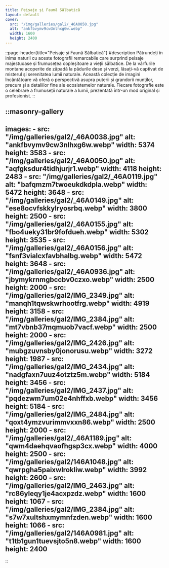 ```yaml
---
title: Peisaje și Faună Sălbatică
layout: default
cover: 
  src: "/img/galleries/gal2/_46A0050.jpg"
  alt: "ankfbvymv9cw3nlhxg6w.webp"
  width: 1600
  height: 2400
---
```


::page-header{title="Peisaje și Faună Sălbatică"}
#description
Pătrundeți în inima naturii cu aceste fotografii remarcabile care surprind peisaje majestuoase și frumusețea copleșitoare a vieții sălbatice. De la vârfurile montane acoperite de zăpadă la pădurile dese și verzi, lăsați-vă captivat de misterul și serenitatea lumii naturale. Această colecție de imagini încântătoare vă oferă o perspectivă asupra puterii și grandorii munților, precum și a detaliilor fine ale ecosistemelor naturale. Fiecare fotografie este o celebrare a frumuseții naturale a lumii, prezentată într-un mod original și profesionist.
::

::masonry-gallery
---
  images:
    - src: "/img/galleries/gal2/_46A0038.jpg"
      alt: "ankfbvymv9cw3nlhxg6w.webp"
      width: 5374
      height: 3583
    - src: "/img/galleries/gal2/_46A0050.jpg"
      alt: "aqfgksdur4tidhjurjr1.webp"
      width: 4118
      height: 2483
    - src: "/img/galleries/gal2/_46A0119.jpg"
      alt: "bafqmzm7twoeukdkdpla.webp"
      width: 5472
      height: 3648
    - src: "/img/galleries/gal2/_46A0149.jpg"
      alt: "ese8ocvfskkylryosrbq.webp"
      width: 3800
      height: 2500
    - src: "/img/galleries/gal2/_46A0155.jpg"
      alt: "fbo4ueky31br9fofdueh.webp"
      width: 5302
      height: 3535
    - src: "/img/galleries/gal2/_46A0156.jpg"
      alt: "fsnf3vialcxfavbhalbg.webp"
      width: 5472
      height: 3648
    - src: "/img/galleries/gal2/_46A0936.jpg"
      alt: "jbymykrnmgbccbv0czxo.webp"
      width: 2500
      height: 2000
    - src: "/img/galleries/gal2/IMG_2349.jpg"
      alt: "manqh1tqwskwrhootfrg.webp"
      width: 4919
      height: 3158
    - src: "/img/galleries/gal2/IMG_2384.jpg"
      alt: "mt7vbnb37mqmuob7vacf.webp"
      width: 2500
      height: 2000
    - src: "/img/galleries/gal2/IMG_2426.jpg"
      alt: "mubgzuvnsby0jonorusu.webp"
      width: 3272
      height: 1987
    - src: "/img/galleries/gal2/IMG_2434.jpg"
      alt: "nadgfaxn7uuz4otztz5m.webp"
      width: 5184
      height: 3456
    - src: "/img/galleries/gal2/IMG_2437.jpg"
      alt: "pqdezwm7um02e4nhffxb.webp"
      width: 3456
      height: 5184
    - src: "/img/galleries/gal2/IMG_2484.jpg"
      alt: "qoxt4ymzvurimmvxxn86.webp"
      width: 2500
      height: 2000
    - src: "/img/galleries/gal2/_46A1189.jpg"
      alt: "qwm4daehqvaofhgsp3cx.webp"
      width: 4000
      height: 2500
    - src: "/img/galleries/gal2/146A1048.jpg"
      alt: "qwrpgha5paixwlrokliw.webp"
      width: 3992
      height: 2600
    - src: "/img/galleries/gal2/IMG_2463.jpg"
      alt: "rc86yleqy1je4acxpzdz.webp"
      width: 1600
      height: 1067
    - src: "/img/galleries/gal2/IMG_2384.jpg"
      alt: "s7w7xultshxmymnfzden.webp"
      width: 1600
      height: 1066
    - src: "/img/galleries/gal2/146A0981.jpg"
      alt: "t1tb1gun1tuevsjto5n8.webp"
      width: 1600
      height: 2400
---
::